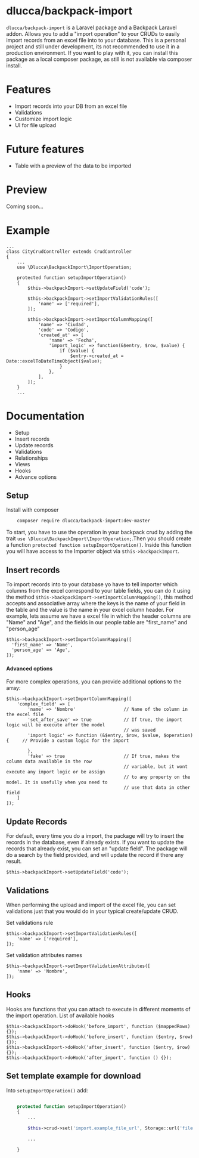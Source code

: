 # dlucca/backpack-import
`dlucca/backpack-import` is a Laravel package and a Backpack Laravel addon. Allows you to add a "import operation" to your CRUDs to easily import records from an excel file into to your database. This is a personal project and still under development, its not recommended to use it in
a production environment. If you want to play with it, you can install this package as a local composer package, as still is not available via composer install.

# Features
- Import records into your DB from an excel file
- Validations
- Customize import logic
- UI for file upload

# Future features
- Table with a preview of the data to be imported

# Preview
Coming soon...

# Example

```
...
class CityCrudController extends CrudController
{
    ...
    use \Dlucca\BackpackImport\ImportOperation;

    protected function setupImportOperation()
    {
        $this->backpackImport->setUpdateField('code');
        
        $this->backpackImport->setImportValidationRules([
            'name' => ['required'],
        ]);

        $this->backpackImport->setImportColumnMapping([
            'name' => 'Ciudad',
            'code' => 'Codigo',
            'created_at' => [
                'name' => 'Fecha',
                'import_logic' => function(&$entry, $row, $value) {
                    if ($value) {
                        $entry->created_at = Date::excelToDateTimeObject($value);
                    }
                },
            ],
        ]);
    }
    ...
```


# Documentation 
- Setup
- Insert records
- Update records
- Validations
- Relationships
- Views
- Hooks
- Advance options

## Setup
Install with composer

```sh
    composer require dlucca/backpack-import:dev-master
```

To start, you have to use the operation in your backpack crud by adding the trait
`use \Dlucca\BackpackImport\ImportOperation;`.Then you should create a function `protected function setupImportOperation()`. Inside this function you will have access to the Importer object via `$this->backpackImport`.

## Insert records
To import records into to your database yo have to tell importer which columns from the excel correspond to your table fields, you can do it using the  method `$this->backpackImport->setImportColumnMapping()`, this method accepts and associative array where the keys is the name of your field in the table and the value is the name in your excel column header. For example, lets assume we have a excel file in which the header columns are "Name" and "Age", and the fields in our people table are "first_name" and "person_age"

```
$this->backpackImport->setImportColumnMapping([
  'first_name' => 'Name',
  'person_age' => 'Age',
]);
```

#### Advanced options
For more complex operations, you can provide additional options to the array:

```
$this->backpackImport->setImportColumnMapping([
    'complex_field' => [
        'name' => 'Nombre'                  // Name of the column in the excel file
        'set_after_save' => true            // If true, the import logic will be execute after the model
                                            // was saved
        'import logic' => function (&$entry, $row, $value, $operation) {     // Provide a custom logic for the import

        },
        'fake' => true                      // If true, makes the column data available in the row
                                            // variable, but it wont execute any import logic or be assign
                                            // to any property on the model. It is usefully when you need to
                                            // use that data in other field
    ]
]);
```

## Update Records
For default, every time you do a import, the package will try to insert the records in the database, even if already exists. If you want to update the records that already exist, you can set an "update field". The package will do a search by the field provided, and will update the record if there any result. 

```
$this->backpackImport->setUpdateField('code');
```

## Validations
When performing the upload and import of the excel file, you can set validations just that you would do in your typical create/update CRUD. 

Set validations rule

```
$this->backpackImport->setImportValidationRules([
    'name' => ['required'],
]);
```

Set validation attributes names

```
$this->backpackImport->setImportValidationAttributes([
    'name' => 'Nombre',
]);

```

## Hooks
Hooks are functions that you can attach to execute in different moments of the import operation. List of available hooks

```
$this->backpackImport->doHook('before_import', function ($mappedRows) {});
$this->backpackImport->doHook('before_insert', function ($entry, $row) {});
$this->backpackImport->doHook('after_insert', function ($entry, $row) {});
$this->backpackImport->doHook('after_import', function () {});
```

## Set template example for download
Into `setupImportOperation()` add:
```php

    protected function setupImportOperation()
    {
        ...

        $this->crud->set('import.example_file_url', Storage::url('file.xlsx'));

        ...

    }
```
